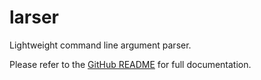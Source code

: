 # larser

Lightweight command line argument parser.

Please refer to the [GitHub README](https://github.com/flzyy/larser#readme) for full documentation.
